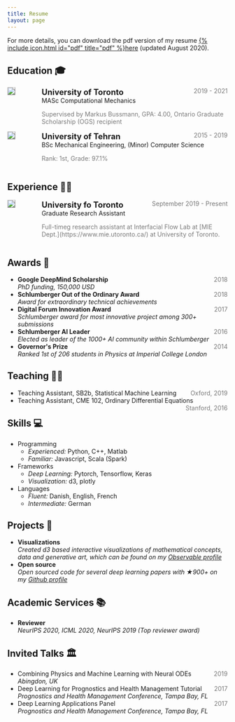 ```yaml
---
title: Resume
layout: page
---
```


For more details, you can download the pdf version of my resume [{% include icon.html id="pdf" title="pdf" %}here](https://github.com/perfan/perfan.github.io/raw/master/erfan_resume.pdf) (updated August 2020).

## Education 🎓

<!-- MS -->
<div style="display:flex;">

  <div style="flex:0.5; padding-right:5%">
    <img src="{{ site.url }}/imgs/resume-icons/UofT.jpg" style="align:left; border: 1px solid #d3d3d3; border-style: outset;">
  </div>

  <div style="flex:4;">
    <p style="margin:0px">
      <b style="font-size: 130%;">University of Toronto</b>
      <span style="float:right; color:#7a7a7a;">2019 - 2021</span>
    </p>
    MASc Computational Mechanics<br>
    <p style="color:#7a7a7a">
      Supervised by Markus Bussmann, GPA: 4.00, Ontario Graduate Scholarship (OGS) recipient 
    </p>
  </div>

</div>


<!-- BSc -->
<div style="display:flex;">

  <div style="flex:0.5; padding-right:5%">
    <img src="{{ site.url }}/imgs/resume-icons/UT.png" style="align:left; border: 1px solid #d3d3d3; border-style: outset;">
  </div>

  <div style="flex:4;">
    <p style="margin:0px">
      <b style="font-size: 130%;">University of Tehran</b>
      <span style="float:right; color:#7a7a7a;">2015 - 2019</span>
    </p>
    BSc Mechanical Engineering, (Minor) Computer Science<br>
    <p style="color:#7a7a7a">
      Rank: 1st, Grade: 97.1%
    </p>
  </div>

</div>


## Experience 👨‍💼

<!-- Graduate research assistant -->
<div style="display:flex;">

  <div style="flex:0.5; padding-right:5%">
    <img src="{{ site.url }}/imgs/resume-icons/UofT.jpg" style="align:left; border: 1px solid #d3d3d3; border-style: outset;">
  </div>

  <div style="flex:4;">
    <p style="margin:0px">
      <b style="font-size: 130%;">University fo Toronto</b>
      <span style="float:right; color:#7a7a7a;">September 2019 - Present</span>
    </p>
    Graduate Research Assistant<br>
    <p style="color:#7a7a7a">
      Full-timeg research assistant at Interfacial Flow Lab at [MIE Dept.](https://www.mie.utoronto.ca/) at University of Toronto. 
    </p>
  </div>

</div>


## Awards 🌟

<ul>
  <li>
    <b>Google DeepMind Scholarship</b>
    <span style="float:right; color:#7a7a7a;">2018</span> <br>
    <i>PhD funding, 150,000 USD</i>
  </li>

  <li>
    <b>Schlumberger Out of the Ordinary Award</b>
    <span style="float:right; color:#7a7a7a;">2018</span> <br>
    <i>Award for extraordinary technical achievements</i>
  </li>

  <li>
    <b>Digital Forum Innovation Award</b>
    <span style="float:right; color:#7a7a7a;">2017</span> <br>
    <i>Schlumberger award for most innovative project among 300+ submissions</i>
  </li>

  <li>
    <b>Schlumberger AI Leader</b>
    <span style="float:right; color:#7a7a7a;">2016</span> <br>
    <i>Elected as leader of the 1000+ AI community within Schlumberger</i>
  </li>

  <li>
    <b>Governor's Prize</b>
    <span style="float:right; color:#7a7a7a;">2014</span> <br>
    <i>Ranked 1st of 206 students in Physics at Imperial College London</i>
  </li>
</ul>


## Teaching 👨‍🏫

<ul>
  <li>
    Teaching Assistant, SB2b, Statistical Machine Learning
    <span style="float:right; color:#7a7a7a;">Oxford, 2019</span> <br>
  </li>

  <li>
    Teaching Assistant, CME 102, Ordinary Differential Equations
    <span style="float:right; color:#7a7a7a;">Stanford, 2016</span> <br>
  </li>
</ul>

## Skills 💻

<ul>
  <li>
    Programming
    <ul>
      <li>
        <i>Experienced:</i> Python, C++, Matlab
      </li>
      <li>
        <i>Familiar:</i> Javascript, Scala (Spark)
      </li>
    </ul>
  </li>

  <li>
    Frameworks
    <ul>
      <li>
        <i>Deep Learning:</i> Pytorch, Tensorflow, Keras
      </li>
      <li>
        <i>Visualization:</i> d3, plotly
      </li>
    </ul>
  </li>

  <li>
    Languages
    <ul>
      <li>
        <i>Fluent:</i> Danish, English, French
      </li>
      <li>
        <i>Intermediate:</i> German
      </li>
    </ul>
  </li>
</ul>


## Projects 🌱

<ul>
  <li>
    <b>Visualizations</b><br>
    <i>Created d3 based interactive visualizations of mathematical concepts, data and generative art, which can be found on my <a href="https://observablehq.com/@emiliendupont">Observable profile</a></i>
  </li>

  <li>
    <b>Open source</b><br>
    <i>Open sourced code for several deep learning papers with &#9733;900+ on my <a href="https://github.com/EmilienDupont">Github profile</a></i>
  </li>

</ul>


## Academic Services 📚
<ul>
  <li>
  <b>Reviewer</b><br>
  <i>NeurIPS 2020, ICML 2020, NeurIPS 2019 (Top reviewer award)</i>
  </li>
</ul>


## Invited Talks 🏛️

<ul>
  <li>
    Combining Physics and Machine Learning with Neural ODEs
    <span style="float:right; color:#7a7a7a;">2019</span> <br>
    <i>Abingdon, UK</i>
  </li>

  <li>
    Deep Learning for Prognostics and Health Management Tutorial
    <span style="float:right; color:#7a7a7a;">2017</span> <br>
    <i>Prognostics and Health Management Conference, Tampa Bay, FL</i>
  </li>

  <li>
    Deep Learning Applications Panel
    <span style="float:right; color:#7a7a7a;">2017</span> <br>
    <i>Prognostics and Health Management Conference, Tampa Bay, FL</i>
  </li>
</ul>
